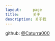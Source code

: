 ```yaml
---
layout:     page
title:      关于
description: 关于我
---
```


github: [@Caturra000](https://github.com/caturra000)

